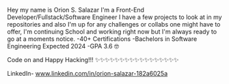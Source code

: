 Hey my name is Orion S. Salazar I'm a Front-End Developer/Fullstack/Software Engineer
I have a few projects to look at in my repositories and also I'm up for any challenges or collabs one might have to offer, 
I'm continuing School and working right now but I'm always ready to go at a moments notice.
-40+ Certifications
-Bachelors in Software Engineering Expected 2024
-GPA 3.6
🤓

Code on and Happy Hacking!!!
✨✨✨✨✨✨✨✨✨✨✨✨✨✨✨✨✨

LinkedIn- www.linkedin.com/in/orion-salazar-182a6025a


<!---
OrionSalazar/OrionSalazar is a ✨ special ✨ repository because its `README.md` (this file) appears on your GitHub profile.
You can click the Preview link to take a look at your changes.
--->
